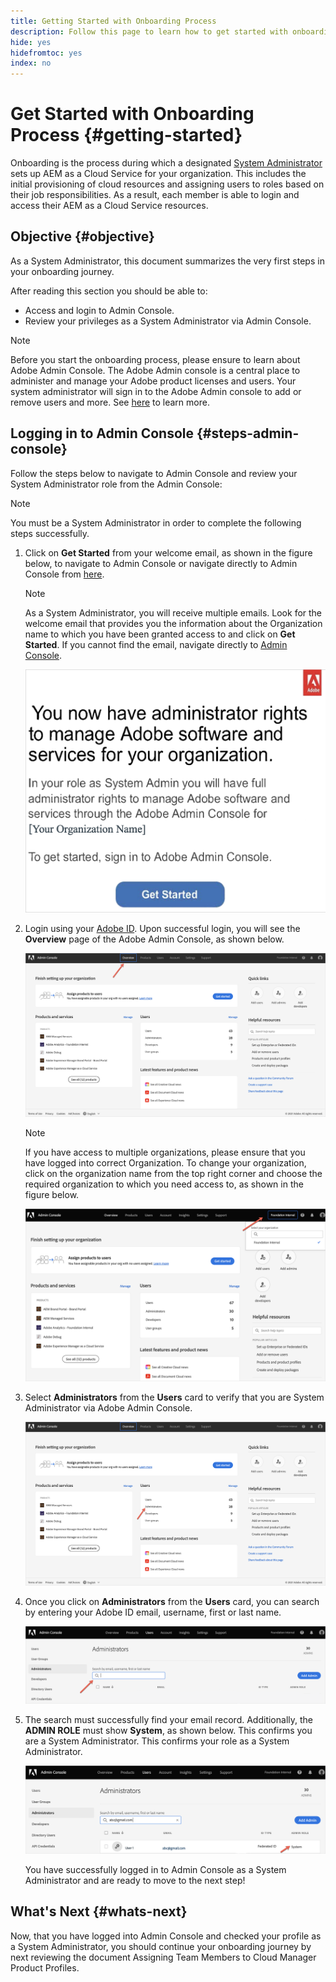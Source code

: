 ```yaml
---
title: Getting Started with Onboarding Process
description: Follow this page to learn how to get started with onboarding journey
hide: yes
hidefromtoc: yes
index: no
---
```

# Get Started with Onboarding Process {#getting-started}

Onboarding is the process during which a designated [System Administrator](https://experienceleague.adobe.com/docs/experience-manager-cloud-service/onboarding/onboarding-concepts/system-administrator.html?lang=en) sets up AEM as a Cloud Service for your organization. This includes the initial provisioning of cloud resources and assigning users to roles based on their job responsibilities. As a result, each member is able to login and access their AEM as a Cloud Service resources.

## Objective {#objective}

As a System Administrator, this document summarizes the very first steps in your onboarding journey. 

After reading this section you should be able to:

* Access and login to Admin Console.
* Review your privileges as a System Administrator via Admin Console.

>[!NOTE]
>Before you start the onboarding process, please ensure to learn about Adobe Admin Console. The Adobe Admin console is a central place to administer and manage your Adobe product licenses and users. Your system administrator will sign in to the Adobe Admin console to add or remove users and more. See [here](https://experienceleague.adobe.com/docs/experience-manager-cloud-service/onboarding/onboarding-concepts/admin-console.html?lang=en) to learn more.


## Logging in to Admin Console {#steps-admin-console}

Follow the steps below to navigate to Admin Console and review your System Administrator role from the Admin Console:

>[!NOTE]
>You must be a System Administrator in order to complete the following steps successfully.

1. Click on **Get Started** from your welcome email, as shown in the figure below, to navigate to Admin Console or navigate directly to Admin Console from [here](https://adminconsole.adobe.com).

   >[!NOTE]
   >As a System Administrator, you will receive multiple emails. Look for the welcome email that provides you the information about the Organization name to which you have been granted access to and click on **Get Started**. If you cannot find the email, navigate directly to [Admin Console](https://adminconsole.adobe.com/).

   ![](/help/onboarding/onboarding-journey/assets/sys-admin-getstarted.png)

1. Login using your [Adobe ID](https://experienceleague.adobe.com/docs/experience-manager-cloud-service/onboarding/onboarding-concepts/adobe-id.html?lang=en). Upon successful login, you will see the **Overview** page of the Adobe Admin Console, as shown below. 

   ![](/help/onboarding/onboarding-journey/assets/get-started1.png)

   >[!NOTE]
   >If you have access to multiple organizations, please ensure that you have logged into correct Organization. To change your organization, click on the organization name from the top right corner and choose the required organization to which you need access to, as shown in the figure below.

   ![](/help/onboarding/onboarding-journey/assets/admin-console-orgswitch.png)

1. Select **Administrators** from the **Users** card to verify that you are System Administrator via Adobe Admin Console.

    ![](/help/onboarding/onboarding-journey/assets/get-started2.png)

1. Once you click on **Administrators** from the **Users** card, you can search by entering your Adobe ID email, username, first or last name.

   ![](/help/onboarding/onboarding-journey/assets/get-started3.png)

1. The search must successfully find your email record. Additionally, the **ADMIN ROLE** must show **System**, as shown below. This confirms you are a System Administrator. This confirms your role as a System Administrator.

   ![](/help/onboarding/onboarding-journey/assets/get-started4.png)
   
   You have successfully logged in to Admin Console as a System Administrator and are ready to move to the next step!

## What's Next {#whats-next}

Now, that you have logged into Admin Console and checked your profile as a System Administrator, you should continue your onboarding journey by next reviewing the document Assigning Team Members to Cloud Manager Product Profiles.

